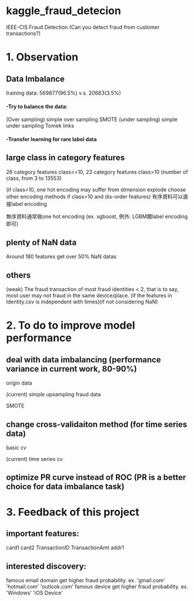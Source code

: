 # kaggle_fraud_detecion
IEEE-CIS Fraud Detection (Can you detect fraud from customer transactions?)

# 1. Observation

## Data Imbalance
training data: 569877(96.5%) v.s. 20663(3.5%)

#### -Try to balance the data:
(Over sampling)
simple over sampling
SMOTE
(under sampling)
simple under sampling
Tomek links
#### -Transfer learning for rare label data

## large class in category features
26 category features class<=10, 23 category features class>10 (number of class, from 3 to 13553)

(if class>10, one hot encoding may suffer from dimension explode
choose other encoding methods if class>10 and dis-order features)
有序資料可以直接label encoding

無序資料通常做one hot encoding (ex. xgboost, 例外: LGBM餵label encoding即可)

## plenty of NaN data
Around 180 features get over 50% NaN datas

## others
(weak) The fraud transaction of most fraud identities < 2, that is to say, most user may not fraud in the same device/place. (if the features in Identity.csv is independent with times)(if not considering NaN)

# 2. To do to improve model performance

## deal with data imbalancing (performance variance in current work, 80-90%)
origin data

(current) simple upsampling fraud data

SMOTE

## change cross-validaiton method (for time series data)
basic cv

(current) time series cv

## optimize PR curve instead of ROC (PR is a better choice for data imbalance task)

# 3. Feedback of this project

## important features:
card1
card2
TransactionID
TransactionAmt
addr1
## interested discovery:
famous email domain get higher fraud probability. ex. 'gmail.com' 'hotmail.com' 'outlook.com'
famous device get higher fraud probability. ex. 'Windows' 'iOS Device'

